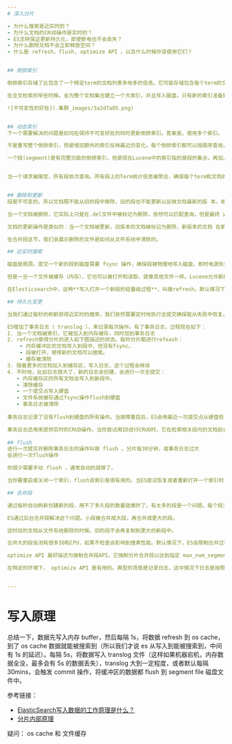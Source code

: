 ```yaml
---
# 深入分片

- 为什么搜索是近实时的？
- 为什么文档的CRUD操作是实时的？
- ES怎样保证更新持久化，即使断电也不会丢失？
- 为什么删除文档不会立即释放空间？
- 什么是 refresh，flush, optimize API ，以及什么时候你该使用它们？


## 倒排索引

倒排索引存储了比包含了一个特定term的文档列表多地多的信息。它可能存储包含每个term的文档数量，一个term出现在指定文档中的频次，每个文档中term的顺序，每个文档的长度，所有文档的平均长度，

在全文检索的早些时候，会为整个文档集合建立一个大索引，并且写入磁盘。只有新的索引准备好了，它就会替代旧的索引，最近的修改才可以被检索。

![不可变性的好处](.集群_images/3a2d7a05.png)


## 动态索引
下一个需要解决的问题是如何在保持不可变好处的同时更新倒排索引。答案是，使用多个索引。

不是重写整个倒排索引，而是增加额外的索引反映最近的变化。每个倒排索引都可以按顺序查询，从最老的开始，最后把结果聚合。

一个段(segment)是有完整功能的倒排索引，但是现在Lucene中的索引指的是段的集合，再加上提交点(commit point，包括所有段的文件)


当一个请求被接受，所有段依次查询。所有段上的Term统计信息被聚合，确保每个term和文档的相关性被正确计算。通过这种方式，新的文档以较小的代价加入索引。


## 删除和更新
段是不可变的，所以文档既不能从旧的段中移除，旧的段也不能更新以反映文档最新的版 本。相反，每一个提交点包括一个.del文件，包含了段上已经被删除的文档。 

当一个文档被删除，它实际上只是在.del文件中被标记为删除，依然可以匹配查询，但是最终 返回之前会被从结果中删除。 

文档的更新操作是类似的：当一个文档被更新，旧版本的文档被标记为删除，新版本的文档 在新的段中索引。也许该文档的不同版本都会匹配一个查询，但是更老版本会从结果中删 除。

在合并段这节，我们会展示删除的文件是如何从文件系统中清除的。

## 近实时搜索

磁盘是瓶颈。提交一个新的段到磁盘需要 fsync 操作，确保段被物理地写入磁盘，即时电源失效也不会丢失数据。但是 fsync 是昂贵的，它不能在每个文档被索引的时就触发。

但是一旦一个文件被缓存（内存），它也可以被打开和读取，就像其他文件一样。Lucene允许新段写入打开，好让它们包括的文档可搜索，而不用执行一次全量提交。

在Elesticsearch中，这种**写入打开一个新段的轻量级过程**，叫做refresh。默认情况下，每个分片每秒自动刷新一次。这就是为什么说Elasticsearch是近实时的搜索了：文档的改动不会立即被搜索，但是会在一秒内可见。

## 持久化变更

当我们通过每秒的刷新获得近实时的搜索，我们依然需要定时地执行全提交确保能从失败中恢复。

ES增加了事务日志（ translog ），来记录每次操作。有了事务日志，过程现在如下：
1. 当一个文档被索引，它被加入到内存缓存，同时加到事务日志
2. refresh使得分片的进入如下图描述的状态。每秒分片都进行refeash：
    - 内存缓冲区的文档写入到段中，但没有fsync。
    - 段被打开，使得新的文档可以搜索。
    - 缓存被清除
3. 随着更多的文档加入到缓存区，写入日志，这个过程会继续
4. 不时地，比如日志很大了，新的日志会创建，会进行一次全提交：
   - 内存缓存区的所有文档会写入到新段中。
   - 清除缓存
   - 一个提交点写入硬盘
   - 文件系统缓存通过fsync操作flush到硬盘
   - 事务日志被清除
   
事务日志记录了没有flush到硬盘的所有操作。当故障重启后，ES会用最近一次提交点从硬盘恢复所有已知的段，并且从日志里恢复所有的操作。

事务日志还用来提供实时的CRUD操作。当你尝试用ID进行CRUD时，它在检索相关段内的文档前会首先检查日志最新的改动。这意味着ES可以实时地获取文档的最新版本。
 
## flush
进行一次提交并删除事务日志的操作叫做 flush 。分片每30分钟，或事务日志过大
会进行一次flush操作

你很少需要手动 flush ，通常自动的就够了。

当你要重启或关闭一个索引，flush该索引是很有用的。当ES尝试恢复或者重新打开一个索引时，它必须重放所有事务日志中的操作，所以日志越小，恢复速度越快。

## 合并段

通过每秒自动刷新创建新的段，用不了多久段的数量就爆炸了。有太多的段是一个问题。每个段消费文件句柄，内存，cpu资源。更重要的是，每次搜索请求都需要依次检查每个段。段越多，查询越慢。

ES通过后台合并段解决这个问题。小段被合并成大段，再合并成更大的段。

这时旧的文档从文件系统删除的时候。旧的段不会再复制到更大的新段中。

合并大的段会消耗很多IO和CPU，如果不检查会影响到搜素性能。默认情况下，ES会限制合并过程，这样搜索就可以有足够的资源进行。

optimize API 最好描述为强制合并段API。它强制分片合并段以达到指定 max_num_segments 参数。这是为了减少段的数量（通常为1）达到提高搜索性能的目的。

在特定的环境下， optimize API 是有用的。典型的场景是记录日志，这中情况下日志是按照每天，周，月存入索引。旧的索引一般是只可读的，它们是不可能修改的。 这种情况下，把每个索引的段降至1是有效的。搜索过程就会用到更少的资源，性能更好。


---
```

# 写入原理
总结一下，数据先写入内存 buffer，然后每隔 1s，将数据 refresh 到 os cache，到了 os cache 数据就能被搜索到（所以我们才说 es 从写入到能被搜索到，中间有 1s 的延迟）。每隔 5s，将数据写入 translog 文件（这样如果机器宕机，内存数据全没，最多会有 5s 的数据丢失），translog 大到一定程度，或者默认每隔 30mins，会触发 commit 操作，将缓冲区的数据都 flush 到 segment file 磁盘文件中。

参考链接：

- [ElasticSearch写入数据的工作原理是什么？](https://www.cnblogs.com/yuxiang1/p/10601253.html)
- [分片内部原理](https://www.elastic.co/guide/cn/elasticsearch/guide/current/inside-a-shard.html)


疑问： os cache 和 文件缓存